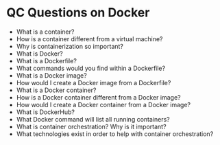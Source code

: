 # QC Questions on Docker

- What is a container?
 - How is a container different from a virtual machine?
 - Why is containerization so important?
 - What is Docker?
 - What is a Dockerfile?
 - What commands would you find within a Dockerfile?
 - What is a Docker image?
 - How would I create a Docker image from a Dockerfile?
 - What is a Docker container?
 - How is a Docker container different from a Docker image?
 - How would I create a Docker container from a Docker image?
 - What is DockerHub?
 - What Docker command will list all running containers?
 - What is container orchestration? Why is it important?
 - What technologies exist in order to help with container orchestration?
